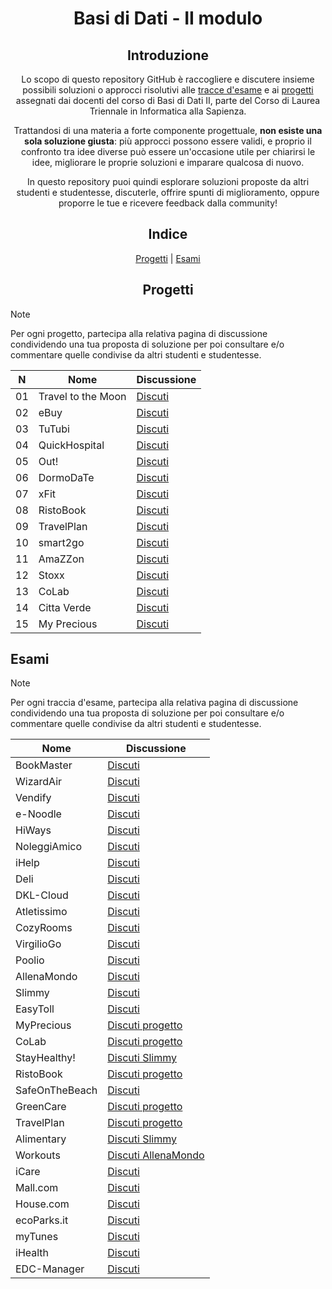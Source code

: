<p align="center">
  <h1 align="center">Basi di Dati - II modulo</h1>
</p>
<div align="center">

## Introduzione
Lo scopo di questo repository GitHub è raccogliere e discutere insieme possibili soluzioni o approcci risolutivi alle [tracce d'esame](https://github.com/sapienzastudentsnetwork/basi-di-dati-2/discussions/categories/esami) e ai [progetti](https://github.com/sapienzastudentsnetwork/basi-di-dati-2/discussions/categories/progetti) assegnati dai docenti del corso di Basi di Dati II, parte del Corso di Laurea Triennale in Informatica alla Sapienza.

Trattandosi di una materia a forte componente progettuale, **non esiste una sola soluzione giusta**: più approcci possono essere validi, e proprio il confronto tra idee diverse può essere un'occasione utile per chiarirsi le idee, migliorare le proprie soluzioni e imparare qualcosa di nuovo.

In questo repository puoi quindi esplorare soluzioni proposte da altri studenti e studentesse, discuterle, offrire spunti di miglioramento, oppure proporre le tue e ricevere feedback dalla community!

## Indice

[Progetti](#progetti) | [Esami](#esami)

## Progetti
</div>

> [!NOTE]
> Per ogni progetto, partecipa alla relativa pagina di discussione condividendo una tua proposta di soluzione per poi consultare e/o commentare quelle condivise da altri studenti e studentesse.

<div align="center">

| N | Nome | Discussione |
|------|------|-------|
| 01 | Travel to the Moon | [Discuti](https://github.com/sapienzastudentsnetwork/basi-di-dati-2/discussions/57) |
| 02 | eBuy | [Discuti](https://github.com/sapienzastudentsnetwork/basi-di-dati-2/discussions/58) |
| 03 | TuTubi | [Discuti](https://github.com/sapienzastudentsnetwork/basi-di-dati-2/discussions/59) |
| 04 | QuickHospital | [Discuti](https://github.com/sapienzastudentsnetwork/basi-di-dati-2/discussions/60) |
| 05 | Out! | [Discuti](https://github.com/sapienzastudentsnetwork/basi-di-dati-2/discussions/61) |
| 06 | DormoDaTe | [Discuti](https://github.com/sapienzastudentsnetwork/basi-di-dati-2/discussions/62) |
| 07 | xFit | [Discuti](https://github.com/sapienzastudentsnetwork/basi-di-dati-2/discussions/63) |
| 08 | RistoBook | [Discuti](https://github.com/sapienzastudentsnetwork/basi-di-dati-2/discussions/46) |
| 09 | TravelPlan | [Discuti](https://github.com/sapienzastudentsnetwork/basi-di-dati-2/discussions/30) |
| 10 | smart2go | [Discuti](https://github.com/sapienzastudentsnetwork/basi-di-dati-2/discussions/28) |
| 11 | AmaZZon | [Discuti](https://github.com/sapienzastudentsnetwork/basi-di-dati-2/discussions/64) |
| 12 | Stoxx | [Discuti](https://github.com/sapienzastudentsnetwork/basi-di-dati-2/discussions/29) |
| 13 | CoLab | [Discuti](https://github.com/sapienzastudentsnetwork/basi-di-dati-2/discussions/31) |
| 14 | Citta Verde | [Discuti](https://github.com/sapienzastudentsnetwork/basi-di-dati-2/discussions/27) |
| 15 | My Precious | [Discuti](https://github.com/sapienzastudentsnetwork/basi-di-dati-2/discussions/32) |

</div>

## Esami
</div>

> [!NOTE]
> Per ogni traccia d'esame, partecipa alla relativa pagina di discussione condividendo una tua proposta di soluzione per poi consultare e/o commentare quelle condivise da altri studenti e studentesse.

<div align="center">

| Nome | Discussione |
|------|-------|
| BookMaster | [Discuti](https://github.com/sapienzastudentsnetwork/basi-di-dati-2/discussions/67) |
| WizardAir | [Discuti](https://github.com/sapienzastudentsnetwork/basi-di-dati-2/discussions/66) |
| Vendify | [Discuti](https://github.com/sapienzastudentsnetwork/basi-di-dati-2/discussions/65) |
| e-Noodle | [Discuti](https://github.com/sapienzastudentsnetwork/basi-di-dati-2/discussions/56) |
| HiWays | [Discuti](https://github.com/sapienzastudentsnetwork/basi-di-dati-2/discussions/55) |
| NoleggiAmico | [Discuti](https://github.com/sapienzastudentsnetwork/basi-di-dati-2/discussions/54) |
| iHelp | [Discuti](https://github.com/sapienzastudentsnetwork/basi-di-dati-2/discussions/53) |
| Deli | [Discuti](https://github.com/sapienzastudentsnetwork/basi-di-dati-2/discussions/51) |
| DKL-Cloud | [Discuti](https://github.com/sapienzastudentsnetwork/basi-di-dati-2/discussions/50) |
| Atletissimo | [Discuti](https://github.com/sapienzastudentsnetwork/basi-di-dati-2/discussions/49) |
| CozyRooms | [Discuti](https://github.com/sapienzastudentsnetwork/basi-di-dati-2/discussions/47) |
| VirgilioGo | [Discuti](https://github.com/sapienzastudentsnetwork/basi-di-dati-2/discussions/44) |
| Poolio | [Discuti](https://github.com/sapienzastudentsnetwork/basi-di-dati-2/discussions/43) |
| AllenaMondo | [Discuti](https://github.com/sapienzastudentsnetwork/basi-di-dati-2/discussions/34) |
| Slimmy | [Discuti](https://github.com/sapienzastudentsnetwork/basi-di-dati-2/discussions/33) |
| EasyToll | [Discuti](https://github.com/sapienzastudentsnetwork/basi-di-dati-2/discussions/42) |
| MyPrecious | [Discuti progetto](https://github.com/sapienzastudentsnetwork/basi-di-dati-2/discussions/32) |
| CoLab | [Discuti progetto](https://github.com/sapienzastudentsnetwork/basi-di-dati-2/discussions/31) |
| StayHealthy! | [Discuti Slimmy](https://github.com/sapienzastudentsnetwork/basi-di-dati-2/discussions/33) |
| RistoBook | [Discuti progetto](https://github.com/sapienzastudentsnetwork/basi-di-dati-2/discussions/46) |
| SafeOnTheBeach | [Discuti](https://github.com/sapienzastudentsnetwork/basi-di-dati-2/discussions/45) |
| GreenCare | [Discuti progetto](https://github.com/sapienzastudentsnetwork/basi-di-dati-2/discussions/27) |
| TravelPlan | [Discuti progetto](https://github.com/sapienzastudentsnetwork/basi-di-dati-2/discussions/30) |
| Alimentary | [Discuti Slimmy](https://github.com/sapienzastudentsnetwork/basi-di-dati-2/discussions/33) |
| Workouts | [Discuti AllenaMondo](https://github.com/sapienzastudentsnetwork/basi-di-dati-2/discussions/34) |
| iCare | [Discuti](https://github.com/sapienzastudentsnetwork/basi-di-dati-2/discussions/41) |
| Mall.com | [Discuti](https://github.com/sapienzastudentsnetwork/basi-di-dati-2/discussions/40) |
| House.com | [Discuti](https://github.com/sapienzastudentsnetwork/basi-di-dati-2/discussions/39) |
| ecoParks.it | [Discuti](https://github.com/sapienzastudentsnetwork/basi-di-dati-2/discussions/38) |
| myTunes | [Discuti](https://github.com/sapienzastudentsnetwork/basi-di-dati-2/discussions/37) |
| iHealth | [Discuti](https://github.com/sapienzastudentsnetwork/basi-di-dati-2/discussions/36) |
| EDC-Manager | [Discuti](https://github.com/sapienzastudentsnetwork/basi-di-dati-2/discussions/35) |
